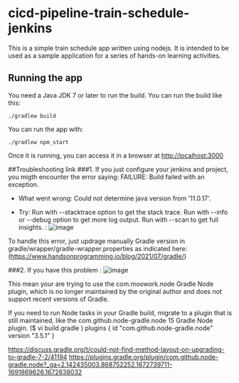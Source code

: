 # cicd-pipeline-train-schedule-jenkins

This is a simple train schedule app written using nodejs. It is intended to be used as a sample application for a series of hands-on learning activities.

## Running the app

You need a Java JDK 7 or later to run the build. You can run the build like this:

    ./gradlew build

You can run the app with:

    ./gradlew npm_start

Once it is running, you can access it in a browser at [http://localhost:3000](http://localhost:3000)

##Troubleshooting link 
###1.
If you just configure your jenkins and project, 
you migth encounter the error saying: 
FAILURE: Build failed with an exception.

* What went wrong:
Could not determine java version from '11.0.17'.

* Try:
Run with --stacktrace option to get the stack trace. Run with --info or --debug option to get more log output. Run with --scan to get full insights. :
![image](https://user-images.githubusercontent.com/37641679/210335860-6317ffc9-3ac4-4224-99e1-73341c854259.png)

To handle this error, just updrage manually Gradle version in gradle/wrapper/gradle-wrapper.properties as indicated here: (https://www.handsonprogramming.io/blog/2021/07/gradle/)

###2. 
If you have this problem : 
![image](https://user-images.githubusercontent.com/37641679/210336470-f42695c8-3997-4272-8b32-79bf2ebb9497.png)

This mean your are trying to use the com.moowork.node Gradle Node plugin, which is no longer maintained by the original author and does not support recent versions of Gradle.

If you need to run Node tasks in your Gradle build, migrate to a plugin that is still maintained, like the com.github.node-gradle.node 15 Gradle Node plugin. ($ vi build.gradle )
plugins {
  id "com.github.node-gradle.node" version "3.5.1"
}

https://discuss.gradle.org/t/could-not-find-method-layout-on-upgrading-to-gradle-7-2/41194
https://plugins.gradle.org/plugin/com.github.node-gradle.node?_ga=2.142435003.868752252.1672739711-1691869626.1672638032
